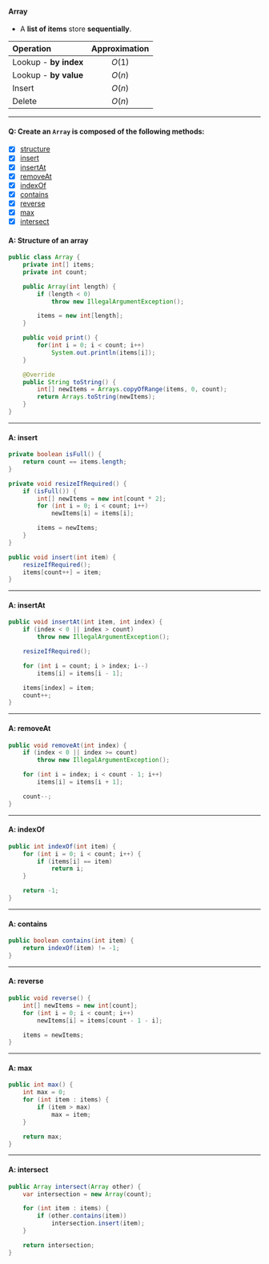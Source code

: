 #### Array

-   A **list of items** store **sequentially**.

| Operation             | Approximation |
| :-------------------- | :-----------: |
| Lookup - **by index** |    $O(1)$     |
| Lookup - **by value** |    $O(n)$     |
| Insert                |    $O(n)$     |
| Delete                |    $O(n)$     |

---

#### Q: Create an `Array` is composed of the following methods:

-   [x] [structure](#a-structure-of-an-array)
-   [x] [insert](#a-insert)
-   [x] [insertAt](#a-insertat)
-   [x] [removeAt](#a-removeat)
-   [x] [indexOf](#a-indexof)
-   [x] [contains](#a-contains)
-   [x] [reverse](#a-reverse)
-   [x] [max](#a-max)
-   [x] [intersect](#a-intersect)

#### A: Structure of an array

```Java
public class Array {
    private int[] items;
    private int count;

    public Array(int length) {
        if (length < 0)
            throw new IllegalArgumentException();

        items = new int[length];
    }

    public void print() {
        for(int i = 0; i < count; i++)
            System.out.println(items[i]);
    }

    @Override
    public String toString() {
        int[] newItems = Arrays.copyOfRange(items, 0, count);
        return Arrays.toString(newItems);
    }
}
```

---

#### A: insert

```Java
private boolean isFull() {
    return count == items.length;
}

private void resizeIfRequired() {
    if (isFull()) {
        int[] newItems = new int[count * 2];
        for (int i = 0; i < count; i++)
            newItems[i] = items[i];

        items = newItems;
    }
}

public void insert(int item) {
    resizeIfRequired();
    items[count++] = item;
}
```

---

#### A: insertAt

```Java
public void insertAt(int item, int index) {
    if (index < 0 || index > count)
        throw new IllegalArgumentException();

    resizeIfRequired();

    for (int i = count; i > index; i--)
        items[i] = items[i - 1];

    items[index] = item;
    count++;
}
```

---

#### A: removeAt

```Java
public void removeAt(int index) {
    if (index < 0 || index >= count)
        throw new IllegalArgumentException();

    for (int i = index; i < count - 1; i++)
        items[i] = items[i + 1];

    count--;
}
```

---

#### A: indexOf

```Java
public int indexOf(int item) {
    for (int i = 0; i < count; i++) {
        if (items[i] == item)
            return i;
    }

    return -1;
}
```

---

#### A: contains

```Java
public boolean contains(int item) {
    return indexOf(item) != -1;
}
```

---

#### A: reverse

```Java
public void reverse() {
    int[] newItems = new int[count];
    for (int i = 0; i < count; i++)
        newItems[i] = items[count - 1 - i];

    items = newItems;
}
```

---

#### A: max

```Java
public int max() {
    int max = 0;
    for (int item : items) {
        if (item > max)
            max = item;
    }

    return max;
}
```

---

#### A: intersect

```Java
public Array intersect(Array other) {
    var intersection = new Array(count);

    for (int item : items) {
        if (other.contains(item))
            intersection.insert(item);
    }

    return intersection;
}
```
